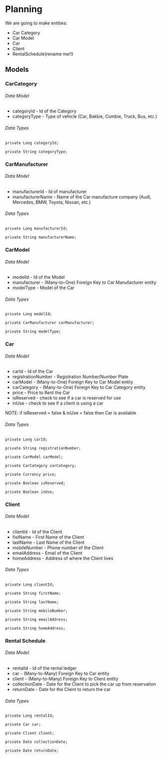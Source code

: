 # Planning
  We are going to make entities:
  
* Car Category
* Car Model
* Car
* Client
* RentalSchedule(rename me!!)

## Models
### CarCategory
###### Data Model
* categoryId - Id of the Category
* categoryType - Type of vehicle (Car, Bakkie, Combie, Truck, Bus, etc.)
###### Data Types
    private Long categoryId;

    private String categoryType;

### CarManufacturer
###### Data Model
* manufacturerId - Id of manufacturer
* manufacturerName - Name of the Car manufacture company (Audi, Mercedes, BMW, Toyota, Nissan, etc.)

###### Data Types
    private Long manufacturerId;

    private String manufacturerName;

### CarModel
###### Data Model
* modelId - Id of the Model
* manufacturer - (Many-to-One) Foreign Key to Car Manufacturer entity
* modelType - Model of the Car

###### Data Types
    private Long modelId;

    private CarManufacturer carManufacturer;

    private String modelType;

### Car
###### Data Model
* carId - Id of the Car
* registrationNumber - Registration Number/Number Plate
* carModel - (Many-to-One) Foreign Key to Car Model entity
* carCategory - (Many-to-One) Foreign Key to Car Category entity
* price - Price to Rent the Car
* isReserved - check to see if a car is reserved for use
* inUse - check to see if a client is using a car

NOTE: if isReserved = false & inUse = false then Car is available

###### Data Types
    private Long carId;

    private String registrationNumber;

    private CarModel carModel;

    private CarCategory carCategory;  

    private Currency price;

    private Boolean isReserved;

    private Boolean inUse;

### Client
###### Data Model
* clientId - Id of the Client
* fistName - First Name of the Client
* lastName - Last Name of the Client
* mobileNumber - Phone number of the Client
* emailAddress - Email of the Client
* homeAddress - Address of where the Client lives
###### Data Types
    private Long clientId;

    private String firstName;

    private String lastName;
    
    private String mobileNumber;
    
    private String emailAddress;

    private String homeAddress;

### Rental Schedule
###### Data Model
* rentalId - Id of the rental ledger
* car - (Many-to-Many) Foreign Key to Car entity
* client - (Many-to-Many) Foreign Key to Client entity
* collectionDate - Date for the Client to pick the car up from reservation
* returnDate - Date for the Client to return the car
###### Data Types
    private Long rentalId;

    private Car car;

    private Client client;

    private Date collectionDate;

    private Date returnDate;